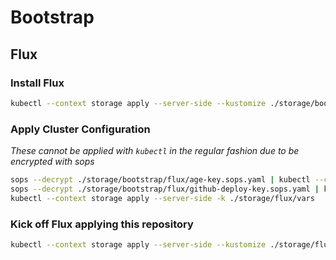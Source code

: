 # Bootstrap

## Flux

### Install Flux

```sh
kubectl --context storage apply --server-side --kustomize ./storage/bootstrap/flux
```

### Apply Cluster Configuration

_These cannot be applied with `kubectl` in the regular fashion due to be encrypted with sops_

```sh
sops --decrypt ./storage/bootstrap/flux/age-key.sops.yaml | kubectl --context storage apply --server-side -f -
sops --decrypt ./storage/bootstrap/flux/github-deploy-key.sops.yaml | kubectl --context storage apply --server-side -f -
kubectl --context storage apply --server-side -k ./storage/flux/vars
```

### Kick off Flux applying this repository

```sh
kubectl --context storage apply --server-side --kustomize ./storage/flux/config
```
